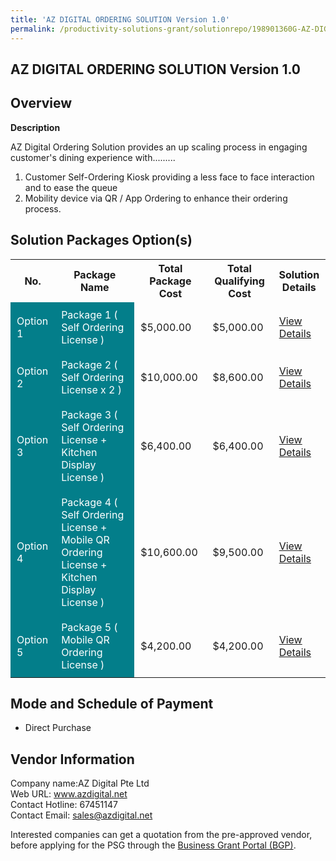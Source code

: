 ```yaml
---
title: 'AZ DIGITAL ORDERING SOLUTION Version 1.0'
permalink: /productivity-solutions-grant/solutionrepo/198901360G-AZ-DIGITAL-ORDERING-SOLUTION-v-1-0
---
```


## AZ DIGITAL ORDERING SOLUTION Version 1.0

## Overview

**Description**

AZ Digital Ordering Solution provides an up scaling process in engaging customer's dining experience with.........
1) Customer Self-Ordering Kiosk providing a less face to face interaction and to ease the queue 
2) Mobility device via QR / App Ordering to enhance their ordering process.

## Solution Packages Option(s)

<table>
<tr>
<th><b>No.</b></th>
<th><b>Package Name</b></th>
<th><b>Total Package Cost</b></th>
<th><b>Total Qualifying Cost</b></th>
<th><b>Solution Details</b></th>
</tr>
<tr>
<td style='padding: 10px; background-color: #037E8A; color: #FFFFFF;'>Option 1</td>
<td style='padding: 10px; background-color: #037E8A; color: #FFFFFF;'>Package 1 ( Self Ordering License )</td>
<td style='padding: 10px;'>$5,000.00</td>
<td style='padding: 10px;'>$5,000.00</td>
<td style='padding: 10px;'><a href='/images/psg/AZ_Digital_AZ_Digital_Ordering_Solution_Ver1_0_Desensitised_Annex3_Part1.pdf' target='_blank'>View Details</a></td>
</tr>
<tr>
<td style='padding: 10px; background-color: #037E8A; color: #FFFFFF;'>Option 2</td>
<td style='padding: 10px; background-color: #037E8A; color: #FFFFFF;'>Package 2 ( Self Ordering License x 2 )</td>
<td style='padding: 10px;'>$10,000.00</td>
<td style='padding: 10px;'>$8,600.00</td>
<td style='padding: 10px;'><a href='/images/psg/AZ_Digital_AZ_Digital_Ordering_Solution_Ver1_0_Desensitised_Annex3_Part2.pdf' target='_blank'>View Details</a></td>
</tr>
<tr>
<td style='padding: 10px; background-color: #037E8A; color: #FFFFFF;'>Option 3</td>
<td style='padding: 10px; background-color: #037E8A; color: #FFFFFF;'>Package 3 ( Self Ordering License + Kitchen Display License )</td>
<td style='padding: 10px;'>$6,400.00</td>
<td style='padding: 10px;'>$6,400.00</td>
<td style='padding: 10px;'><a href='/images/psg/AZ_Digital_AZ_Digital_Ordering_Solution_Ver1_0_Desensitised_Annex3_Part3.pdf' target='_blank'>View Details</a></td>
</tr>
<tr>
<td style='padding: 10px; background-color: #037E8A; color: #FFFFFF;'>Option 4</td>
<td style='padding: 10px; background-color: #037E8A; color: #FFFFFF;'>Package 4 ( Self Ordering License + Mobile QR Ordering License + Kitchen Display License )</td>
<td style='padding: 10px;'>$10,600.00</td>
<td style='padding: 10px;'>$9,500.00</td>
<td style='padding: 10px;'><a href='/images/psg/AZ_Digital_AZ_Digital_Ordering_Solution_Ver1_0_Desensitised_Annex3_Part4.pdf' target='_blank'>View Details</a></td>
</tr>
<tr>
<td style='padding: 10px; background-color: #037E8A; color: #FFFFFF;'>Option 5</td>
<td style='padding: 10px; background-color: #037E8A; color: #FFFFFF;'>Package 5 ( Mobile QR Ordering License )</td>
<td style='padding: 10px;'>$4,200.00</td>
<td style='padding: 10px;'>$4,200.00</td>
<td style='padding: 10px;'><a href='/images/psg/AZ_Digital_AZ_Digital_Ordering_Solution_Ver1_0_Desensitised_Annex3_Part5.pdf' target='_blank'>View Details</a></td>
</tr>
</table>

## Mode and Schedule of Payment

 - Direct Purchase

## Vendor Information

 Company name:AZ Digital Pte Ltd<br>Web URL: www.azdigital.net <br>Contact Hotline: 67451147 <br>Contact Email: sales@azdigital.net 

Interested companies can get a quotation from the pre-approved vendor, before applying for the PSG through the <a href='https://www.businessgrants.gov.sg/' target='_blank' rel='noopener'>Business Grant Portal (BGP)</a>.

<script src="/jquery/resize-tables.js"></script>
